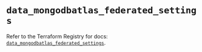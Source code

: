 # `data_mongodbatlas_federated_settings`

Refer to the Terraform Registry for docs: [`data_mongodbatlas_federated_settings`](https://registry.terraform.io/providers/mongodb/mongodbatlas/1.15.0/docs/data-sources/federated_settings).
